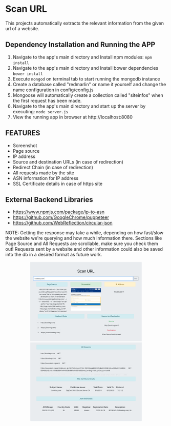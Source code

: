# Scan URL

This projects automatically extracts the relevant information from the given url of a website. 

## Dependency Installation and Running the APP
1. Navigate to the app's main directory and Install npm modules: `npm install`
2. Navigate to the app's main directory and Install bower dependencies `bower install`
3. Execute `mongod` on terminal tab to start running the mongodb instance
4. Create a database called "redmarlin" or name it yourself and change the name configuration in config/config.js
5. Mongoose will automatically create a collection called "siteinfos" when the first request has been made.
6. Navigate to the app's main directory and start up the server by executing: `node server.js`
7. View the running app in browser at http://localhost:8080

## FEATURES
* Screenshot
* Page source
* IP address
* Source and destination URLs (in case of redirection)
* Redirect Chain (in case of redirection)
* All requests made by the site
* ASN information for IP address
* SSL Certificate details in case of https site

## External Backend Libraries
* https://www.npmjs.com/package/ip-to-asn
* https://github.com/GoogleChrome/puppeteer
* https://github.com/WebReflection/circular-json


NOTE: Getting the response may take a while, depending on how fast/slow the website we're querying and how much information there.
Sections like Page Source and All Requests are scrollable, make sure you check them out!
Requests sent by a website and other information could also be saved into the db in a desired format as future work.

<p align="center">
  <img src="scanURLSS/booking_1.png" width="350" title="Booking">
  <img src="scanURLSS/booking_2.png" width="350" title="Booking">
</p>